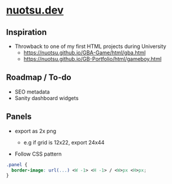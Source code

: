 # [nuotsu.dev](https://nuotsu.dev)

## Inspiration

- Throwback to one of my first HTML projects during University
  - https://nuotsu.github.io/GBA-Game/html/gba.html
  - https://nuotsu.github.io/GB-Portfolio/html/gameboy.html

## Roadmap / To-do

- SEO metadata
- Sanity dashboard widgets

## Panels

- export as 2x png

  - e.g if grid is 12x22, export 24x44

- Follow CSS pattern

```css
.panel {
  border-image: url(...) <W -1> <H -1> / <W>px <H>px;
}
```
